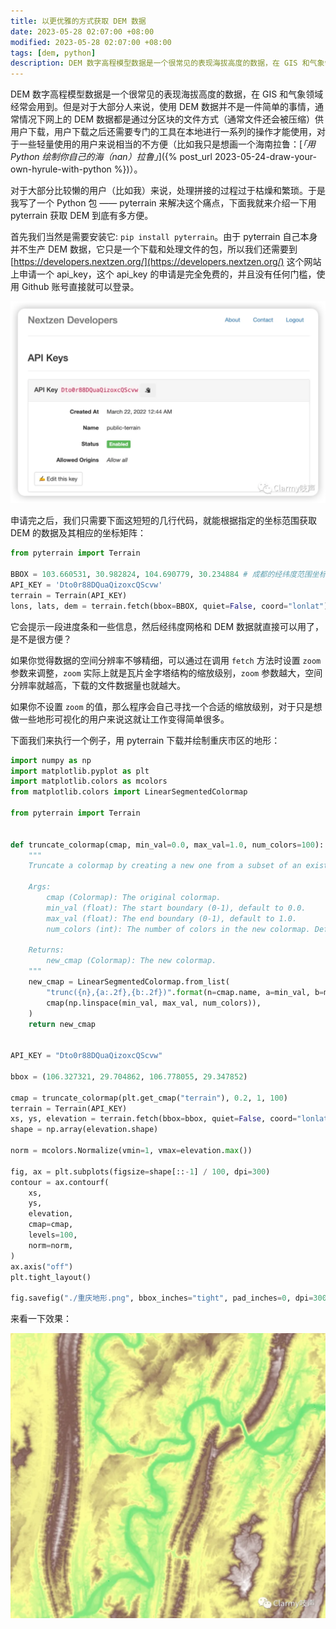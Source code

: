 ```yaml
---
title: 以更优雅的方式获取 DEM 数据
date: 2023-05-28 02:07:00 +08:00
modified: 2023-05-28 02:07:00 +08:00
tags: [dem, python]
description: DEM 数字高程模型数据是一个很常见的表现海拔高度的数据，在 GIS 和气象领域经常会用到。但是对于大部分人来说，使用 DEM 数据并不是一件简单的事情，通常情况下网上的 DEM 数据都是通过分区块的文件方式（通常文件还会被压缩）供用户下载，用户下载之后还需要专门的工具在本地进行一系列的操作才能使用，对于一些轻量使用的用户来说相当的不方便。对于大部分比较懒的用户（比如我）来说，处理拼接的过程过于枯燥和繁琐。于是我写了一个 Python 包 —— pyterrain 来解决这个痛点，下面我就来介绍一下用 pyterrain 获取 DEM 到底有多方便。
---
```


DEM 数字高程模型数据是一个很常见的表现海拔高度的数据，在 GIS 和气象领域经常会用到。但是对于大部分人来说，使用 DEM 数据并不是一件简单的事情，通常情况下网上的 DEM 数据都是通过分区块的文件方式（通常文件还会被压缩）供用户下载，用户下载之后还需要专门的工具在本地进行一系列的操作才能使用，对于一些轻量使用的用户来说相当的不方便（比如我只是想画一个海南拉鲁：[*「用 Python 绘制你自己的海（nan）拉鲁」*]({% post_url 2023-05-24-draw-your-own-hyrule-with-python %})）。

对于大部分比较懒的用户（比如我）来说，处理拼接的过程过于枯燥和繁琐。于是我写了一个 Python 包 —— pyterrain 来解决这个痛点，下面我就来介绍一下用 pyterrain 获取 DEM 到底有多方便。

首先我们当然是需要安装它: `pip install pyterrain`。由于 pyterrain 自己本身并不生产 DEM 数据，它只是一个下载和处理文件的包，所以我们还需要到 [https://developers.nextzen.org/](https://developers.nextzen.org/) 这个网站上申请一个 api_key，这个 api_key 的申请是完全免费的，并且没有任何门槛，使用 Github 账号直接就可以登录。

![01](/assets/img/get-dem-data-elegantly/01.webp)

申请完之后，我们只需要下面这短短的几行代码，就能根据指定的坐标范围获取DEM 的数据及其相应的坐标矩阵：

```python
from pyterrain import Terrain

BBOX = 103.660531, 30.982824, 104.690779, 30.234884 # 成都的经纬度范围坐标：(左，上，右，下)
API_KEY = 'Dto0r88DQuaQizoxcQScvw'
terrain = Terrain(API_KEY)
lons, lats, dem = terrain.fetch(bbox=BBOX, quiet=False, coord="lonlat")
```

它会提示一段进度条和一些信息，然后经纬度网格和 DEM 数据就直接可以用了，是不是很方便？

如果你觉得数据的空间分辨率不够精细，可以通过在调用 `fetch` 方法时设置 `zoom` 参数来调整，`zoom` 实际上就是瓦片金字塔结构的缩放级别，`zoom` 参数越大，空间分辨率就越高，下载的文件数据量也就越大。

如果你不设置 `zoom` 的值，那么程序会自己寻找一个合适的缩放级别，对于只是想做一些地形可视化的用户来说这就让工作变得简单很多。

下面我们来执行一个例子，用 pyterrain 下载并绘制重庆市区的地形：

```python
import numpy as np
import matplotlib.pyplot as plt
import matplotlib.colors as mcolors
from matplotlib.colors import LinearSegmentedColormap

from pyterrain import Terrain


def truncate_colormap(cmap, min_val=0.0, max_val=1.0, num_colors=100):
    """
    Truncate a colormap by creating a new one from a subset of an existing.

    Args:
        cmap (Colormap): The original colormap.
        min_val (float): The start boundary (0-1), default to 0.0.
        max_val (float): The end boundary (0-1), default to 1.0.
        num_colors (int): The number of colors in the new colormap. Default to 100.

    Returns:
        new_cmap (Colormap): The new colormap.
    """
    new_cmap = LinearSegmentedColormap.from_list(
        "trunc({n},{a:.2f},{b:.2f})".format(n=cmap.name, a=min_val, b=max_val),
        cmap(np.linspace(min_val, max_val, num_colors)),
    )
    return new_cmap


API_KEY = "Dto0r88DQuaQizoxcQScvw"

bbox = (106.327321, 29.704862, 106.778055, 29.347852) 

cmap = truncate_colormap(plt.get_cmap("terrain"), 0.2, 1, 100)
terrain = Terrain(API_KEY)
xs, ys, elevation = terrain.fetch(bbox=bbox, quiet=False, coord="lonlat")
shape = np.array(elevation.shape)

norm = mcolors.Normalize(vmin=1, vmax=elevation.max())

fig, ax = plt.subplots(figsize=shape[::-1] / 100, dpi=300)
contour = ax.contourf(
    xs,
    ys,
    elevation,
    cmap=cmap,
    levels=100,
    norm=norm,
)
ax.axis("off")
plt.tight_layout()

fig.savefig("./重庆地形.png", bbox_inches="tight", pad_inches=0, dpi=300)
```
来看一下效果：

![02](/assets/img/get-dem-data-elegantly/02.webp)